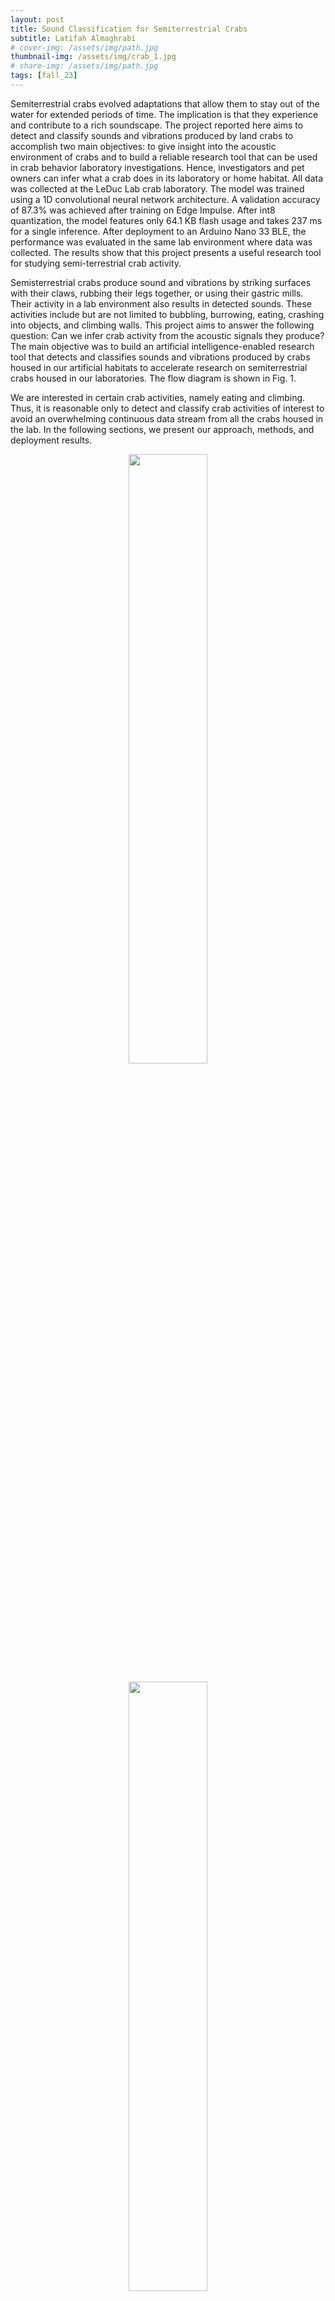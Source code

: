 ```yaml
---
layout: post
title: Sound Classification for Semiterrestrial Crabs
subtitle: Latifah Almaghrabi
# cover-img: /assets/img/path.jpg
thumbnail-img: /assets/img/crab_1.jpg
# share-img: /assets/img/path.jpg
tags: [fall_23]
---
```

Semiterrestrial crabs evolved adaptations that allow them to stay out of the water for extended periods of time. The implication is that they experience and contribute to a rich soundscape. The project reported here aims to detect and classify sounds and vibrations produced by land crabs to accomplish two main objectives: to give insight into the acoustic environment of crabs and to build a reliable research tool that can be used in crab behavior laboratory investigations. Hence, investigators and pet owners can infer what a crab does in its laboratory or home habitat. All data was collected at the LeDuc Lab crab laboratory. The model was trained using a 1D convolutional neural network architecture. A validation accuracy of 87.3% was achieved after training on Edge Impulse. After int8 quantization, the model features only 64.1 KB flash usage and takes 237 ms for a single inference. After deployment to an Arduino Nano 33 BLE, the performance was evaluated in the same lab environment where data was collected. The results show that this project presents a useful research tool for studying semi-terrestrial crab activity.

Semisterrestrial crabs produce sound and vibrations by striking surfaces with their claws, rubbing their legs together, or using their gastric mills. Their activity in a lab environment also results in detected sounds. These activities include but are not limited to bubbling, burrowing, eating, crashing into objects, and climbing walls. This project aims to answer the following question: Can we infer crab activity from the acoustic signals they produce? The main objective was to build an artificial intelligence-enabled research tool that detects and classifies sounds and vibrations produced by crabs housed in our artificial habitats to accelerate research on semiterrestrial crabs housed in our laboratories. The flow diagram is shown in Fig. 1.  

We are interested in certain crab activities, namely eating and climbing. Thus, it is reasonable only to detect and classify crab activities of interest to avoid an overwhelming continuous data stream from all the crabs housed in the lab. In the following sections, we present our approach, methods, and deployment results.  
<p align="center"> <img src="/mbed_dl/assets/img/crab_1_1.jpg" width="50%" height="50%"> </p>
<p align="center"> <img src="/mbed_dl/assets/img/crab_2.jpg" width="50%" height="50%"> </p>
<p align="center"> <img src="/mbed_dl/assets/img/crab_3.jpg" width="50%" height="50%"> </p>
<p align="center"> <img src="/mbed_dl/assets/img/crab_4.jpg" width="50%" height="50%"> </p>
<p align="center"> <img src="/mbed_dl/assets/img/crab_5.jpg" width="50%" height="50%"> </p>
<p align="center"> <img src="/mbed_dl/assets/img/crab_6.jpg" width="50%" height="50%"> </p>

# For more information, please contact the author:  
lalmaghr@andrew.cmu.edu  